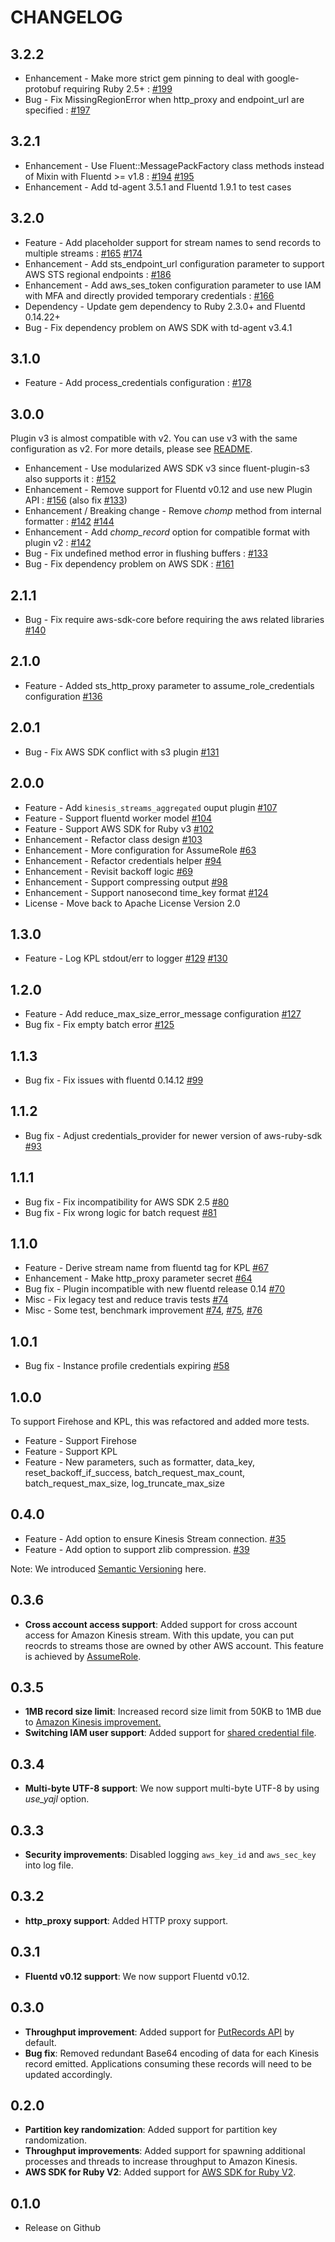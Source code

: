 # CHANGELOG

## 3.2.2

- Enhancement - Make more strict gem pinning to deal with google-protobuf requiring Ruby 2.5+ : [#199](https://github.com/awslabs/aws-fluent-plugin-kinesis/pull/199)
- Bug - Fix MissingRegionError when http_proxy and endpoint_url are specified : [#197](https://github.com/awslabs/aws-fluent-plugin-kinesis/pull/197)

## 3.2.1

- Enhancement - Use Fluent::MessagePackFactory class methods instead of Mixin with Fluentd >= v1.8 : [#194](https://github.com/awslabs/aws-fluent-plugin-kinesis/issues/194) [#195](https://github.com/awslabs/aws-fluent-plugin-kinesis/pull/195)
- Enhancement - Add td-agent 3.5.1 and Fluentd 1.9.1 to test cases

## 3.2.0

- Feature - Add placeholder support for stream names to send records to multiple streams : [#165](https://github.com/awslabs/aws-fluent-plugin-kinesis/issues/165) [#174](https://github.com/awslabs/aws-fluent-plugin-kinesis/pull/174)
- Enhancement - Add sts_endpoint_url configuration parameter to support AWS STS regional endpoints : [#186](https://github.com/awslabs/aws-fluent-plugin-kinesis/pull/186)
- Enhancement - Add aws_ses_token configuration parameter to use IAM with MFA and directly provided temporary credentials : [#166](https://github.com/awslabs/aws-fluent-plugin-kinesis/pull/166)
- Dependency - Update gem dependency to Ruby 2.3.0+ and Fluentd 0.14.22+
- Bug - Fix dependency problem on AWS SDK with td-agent v3.4.1

## 3.1.0

- Feature - Add process_credentials configuration : [#178](https://github.com/awslabs/aws-fluent-plugin-kinesis/pull/178)

## 3.0.0

Plugin v3 is almost compatible with v2. You can use v3 with the same configuration as v2. For more details, please see [README](README.md).

- Enhancement - Use modularized AWS SDK v3 since fluent-plugin-s3 also supports it : [#152](https://github.com/awslabs/aws-fluent-plugin-kinesis/pull/152)
- Enhancement - Remove support for Fluentd v0.12 and use new Plugin API : [#156](https://github.com/awslabs/aws-fluent-plugin-kinesis/pull/156) (also fix [#133](https://github.com/awslabs/aws-fluent-plugin-kinesis/issues/133))
- Enhancement / Breaking change - Remove *chomp* method from internal formatter : [#142](https://github.com/awslabs/aws-fluent-plugin-kinesis/issues/142) [#144](https://github.com/awslabs/aws-fluent-plugin-kinesis/pull/144)
- Enhancement - Add *chomp_record* option for compatible format with plugin v2 : [#142](https://github.com/awslabs/aws-fluent-plugin-kinesis/issues/142)
- Bug - Fix undefined method error in flushing buffers : [#133](https://github.com/awslabs/aws-fluent-plugin-kinesis/issues/133)
- Bug - Fix dependency problem on AWS SDK : [#161](https://github.com/awslabs/aws-fluent-plugin-kinesis/issues/161)

## 2.1.1

- Bug - Fix require aws-sdk-core before requiring the aws related libraries [#140](https://github.com/awslabs/aws-fluent-plugin-kinesis/pull/140)

## 2.1.0

- Feature - Added sts_http_proxy parameter to assume_role_credentials configuration [#136](https://github.com/awslabs/aws-fluent-plugin-kinesis/pull/136)

## 2.0.1

- Bug - Fix AWS SDK conflict with s3 plugin [#131](https://github.com/awslabs/aws-fluent-plugin-kinesis/pull/131)

## 2.0.0

- Feature - Add `kinesis_streams_aggregated` ouput plugin [#107](https://github.com/awslabs/aws-fluent-plugin-kinesis/issues/107)
- Feature - Support fluentd worker model [#104](https://github.com/awslabs/aws-fluent-plugin-kinesis/issues/104)
- Feature - Support AWS SDK for Ruby v3 [#102](https://github.com/awslabs/aws-fluent-plugin-kinesis/issues/102)
- Enhancement - Refactor class design [#103](https://github.com/awslabs/aws-fluent-plugin-kinesis/issues/103)
- Enhancement - More configuration for AssumeRole [#63](https://github.com/awslabs/aws-fluent-plugin-kinesis/issues/63)
- Enhancement - Refactor credentials helper [#94](https://github.com/awslabs/aws-fluent-plugin-kinesis/issues/94)
- Enhancement - Revisit backoff logic [#69](https://github.com/awslabs/aws-fluent-plugin-kinesis/issues/69)
- Enhancement - Support compressing output [#98](https://github.com/awslabs/aws-fluent-plugin-kinesis/issues/98)
- Enhancement - Support nanosecond time_key format [#124](https://github.com/awslabs/aws-fluent-plugin-kinesis/issues/124)
- License - Move back to Apache License Version 2.0

## 1.3.0

- Feature - Log KPL stdout/err to logger [#129](https://github.com/awslabs/aws-fluent-plugin-kinesis/pull/129) [#130](https://github.com/awslabs/aws-fluent-plugin-kinesis/pull/130)

## 1.2.0

- Feature - Add reduce_max_size_error_message configuration [#127](https://github.com/awslabs/aws-fluent-plugin-kinesis/pull/127)
- Bug fix - Fix empty batch error [#125](https://github.com/awslabs/aws-fluent-plugin-kinesis/pull/125)

## 1.1.3

- Bug fix - Fix issues with fluentd 0.14.12 [#99](https://github.com/awslabs/aws-fluent-plugin-kinesis/issues/99)

## 1.1.2

- Bug fix - Adjust credentials_provider for newer version of aws-ruby-sdk [#93](https://github.com/awslabs/aws-fluent-plugin-kinesis/issues/93)

## 1.1.1

- Bug fix - Fix incompatibility for AWS SDK 2.5 [#80](https://github.com/awslabs/aws-fluent-plugin-kinesis/issues/80)
- Bug fix - Fix wrong logic for batch request [#81](https://github.com/awslabs/aws-fluent-plugin-kinesis/issues/81)

## 1.1.0

- Feature - Derive stream name from fluentd tag for KPL [#67](https://github.com/awslabs/aws-fluent-plugin-kinesis/issues/67)
- Enhancement - Make http_proxy parameter secret [#64](https://github.com/awslabs/aws-fluent-plugin-kinesis/issues/64)
- Bug fix - Plugin incompatible with new fluentd release 0.14 [#70](https://github.com/awslabs/aws-fluent-plugin-kinesis/issues/70)
- Misc - Fix legacy test and reduce travis tests [#74](https://github.com/awslabs/aws-fluent-plugin-kinesis/pull/74)
- Misc - Some test, benchmark improvement [#74](https://github.com/awslabs/aws-fluent-plugin-kinesis/pull/74), [#75](https://github.com/awslabs/aws-fluent-plugin-kinesis/pull/75), [#76](https://github.com/awslabs/aws-fluent-plugin-kinesis/pull/76)

## 1.0.1

- Bug fix - Instance profile credentials expiring [#58](https://github.com/awslabs/aws-fluent-plugin-kinesis/issues/58)

## 1.0.0

To support Firehose and KPL, this was refactored and added more tests.

- Feature - Support Firehose
- Feature - Support KPL
- Feature - New parameters, such as formatter, data_key, reset_backoff_if_success, batch_request_max_count, batch_request_max_size, log_truncate_max_size

## 0.4.0

- Feature - Add option to ensure Kinesis Stream connection. [#35](https://github.com/awslabs/aws-fluent-plugin-kinesis/pull/35)
- Feature - Add option to support zlib compression. [#39](https://github.com/awslabs/aws-fluent-plugin-kinesis/pull/39)

Note: We introduced [Semantic Versioning](http://semver.org/) here.

## 0.3.6

- **Cross account access support**: Added support for cross account access for Amazon Kinesis stream. With this update, you can put reocrds to streams those are owned by other AWS account. This feature is achieved by [AssumeRole](http://docs.aws.amazon.com/STS/latest/APIReference/API_AssumeRole.html).

## 0.3.5

- **1MB record size limit**: Increased record size limit from 50KB to 1MB due to [Amazon Kinesis improvement.](http://aws.amazon.com/jp/about-aws/whats-new/2015/06/amazon-kinesis-announces-put-pricing-change-1mb-record-support-and-the-kinesis-producer-library/)
- **Switching IAM user support**: Added support for [shared credential file](http://docs.aws.amazon.com/ja_jp/AWSSdkDocsRuby/latest/DeveloperGuide/prog-basics-creds.html#creds-specify-provider).

## 0.3.4

- **Multi-byte UTF-8 support**: We now support multi-byte UTF-8 by using *use_yajl* option.

## 0.3.3

- **Security improvements**: Disabled logging `aws_key_id` and `aws_sec_key` into log file.

## 0.3.2

- **http_proxy support**: Added HTTP proxy support.

## 0.3.1

- **Fluentd v0.12 support**: We now support Fluentd v0.12.

## 0.3.0

- **Throughput improvement**: Added support for [PutRecords API](http://docs.aws.amazon.com/kinesis/latest/APIReference/API_PutRecords.html) by default.
- **Bug fix**: Removed redundant Base64 encoding of data for each Kinesis record emitted. Applications consuming these records will need to be updated accordingly.

## 0.2.0

- **Partition key randomization**: Added support for partition key randomization.
- **Throughput improvements**: Added support for spawning additional processes and threads to increase throughput to Amazon Kinesis.
- **AWS SDK for Ruby V2**: Added support for [AWS SDK for Ruby V2](https://github.com/aws/aws-sdk-core-ruby).

## 0.1.0

- Release on Github
